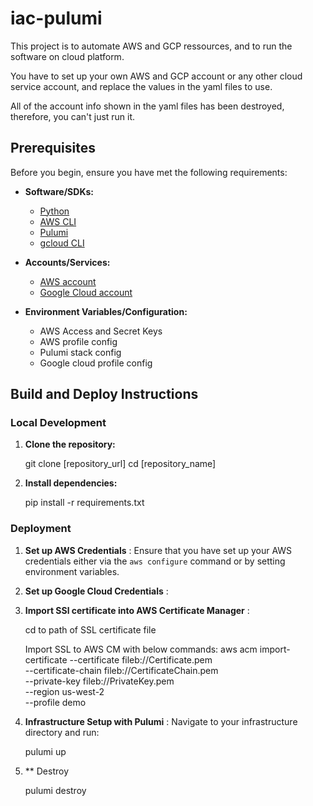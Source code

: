 # iac-pulumi

This project is to automate AWS and GCP ressources, and to run the software on cloud platform.

You have to set up your own AWS and GCP account or any other cloud service account, and replace the values in the yaml files to use.

All of the account info shown in the yaml files has been destroyed, therefore, you can't just run it.

## Prerequisites

Before you begin, ensure you have met the following requirements:

- **Software/SDKs:**
  - [Python](https://www.python.org/downloads/)
  - [AWS CLI](https://aws.amazon.com/cli/) 
  - [Pulumi](https://www.pulumi.com/docs/clouds/aws/get-started/begin/) 
  - [gcloud CLI](https://cloud.google.com/cli)

- **Accounts/Services:**
  - [AWS account](https://aws.amazon.com/) 
  - [Google Cloud account](https://console.cloud.google.com/)

- **Environment Variables/Configuration:**
  - AWS Access and Secret Keys 
  - AWS profile config
  - Pulumi stack config
  - Google cloud profile config

## Build and Deploy Instructions

### Local Development

1. **Clone the repository:**

   git clone [repository_url]
   cd [repository_name]

2. **Install dependencies:**

   pip install -r requirements.txt

### Deployment

1. **Set up AWS Credentials** :
   Ensure that you have set up your AWS credentials either via the `aws configure` command or by setting environment variables.

2. **Set up Google Cloud Credentials** :

3. **Import SSl certificate into AWS Certificate Manager** :

   cd to path of SSL certificate file

   Import SSL to AWS CM with below commands:
   aws acm import-certificate --certificate fileb://Certificate.pem \
      --certificate-chain fileb://CertificateChain.pem \
      --private-key fileb://PrivateKey.pem \
      --region us-west-2 \
      --profile demo 	

4. **Infrastructure Setup with Pulumi** :
   Navigate to your infrastructure directory and run:

   pulumi up

5. ** Destroy

   pulumi destroy
